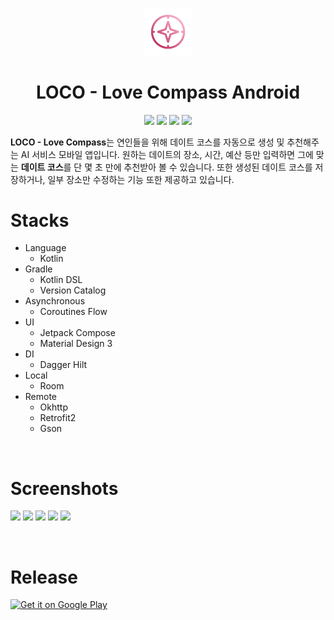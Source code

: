 <p align="center">
<img width="15%" src="https://raw.githubusercontent.com/love-compass/loco-android/master/app/src/main/ic_launcher-playstore.png"/>
</p>

<h1 align="center">LOCO - Love Compass Android</h1>

<p align="center">
<img src="https://img.shields.io/badge/kotlin-1.8.10-A97BFF.svg"/>
<img src="https://img.shields.io/badge/jetpack-compose-5675DF.svg"/>
<img src="https://img.shields.io/badge/material-you-32A579.svg"/>
<img src="https://img.shields.io/badge/Chat-GPT-brightgreen.svg"/>
</p>

**LOCO - Love Compass**는 연인들을 위해 데이트 코스를 자동으로 생성 및 추천해주는 AI 서비스 모바일 앱입니다.
원하는 데이트의 장소, 시간, 예산 등만 입력하면 그에 맞는 **데이트 코스**를 단 몇 초 만에 추천받아 볼 수 있습니다.
또한 생성된 데이트 코스를 저장하거나, 일부 장소만 수정하는 기능 또한 제공하고 있습니다.

# Stacks
- Language
  - Kotlin
- Gradle
  - Kotlin DSL
  - Version Catalog
- Asynchronous
  - Coroutines Flow
- UI
  - Jetpack Compose
  - Material Design 3
- DI
  - Dagger Hilt
- Local
  - Room
- Remote
  - Okhttp
  - Retrofit2
  - Gson

<br>

# Screenshots
<p>
  <img width="19%" src="https://user-images.githubusercontent.com/72238126/235641206-12619cb3-4a35-40b4-9987-7484fd49e9dc.jpg">
  <img width="19%" src="https://user-images.githubusercontent.com/72238126/235641235-18967658-af0b-438d-b0fc-f2028291071f.jpg">
  <img width="19%" src="https://user-images.githubusercontent.com/72238126/235641271-8d3e2518-2ec2-4663-a524-1a5c422d060c.jpg">
  <img width="19%" src="https://user-images.githubusercontent.com/72238126/235641278-b6df858d-10ce-4479-b2b4-e38f8bd1e437.jpg">
  <img width="19%" src="https://user-images.githubusercontent.com/72238126/235641286-d3cea7e7-5595-480f-8b88-c1628a1ca19b.jpg">
</p>

<br>

# Release

<a href='https://play.google.com/store/apps/details?id=dev.yjyoon.locoai'><img width="20%" alt='Get it on Google Play' src='https://play.google.com/intl/en_us/badges/static/images/badges/en_badge_web_generic.png'/></a>

